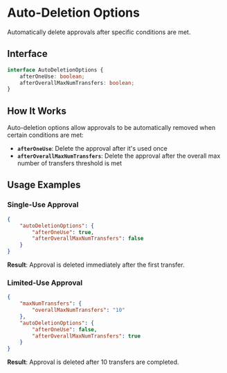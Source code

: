 # Auto-Deletion Options

Automatically delete approvals after specific conditions are met.

## Interface

```typescript
interface AutoDeletionOptions {
    afterOneUse: boolean;
    afterOverallMaxNumTransfers: boolean;
}
```

## How It Works

Auto-deletion options allow approvals to be automatically removed when certain conditions are met:

-   **`afterOneUse`**: Delete the approval after it's used once
-   **`afterOverallMaxNumTransfers`**: Delete the approval after the overall max number of transfers threshold is met

## Usage Examples

### Single-Use Approval

```json
{
    "autoDeletionOptions": {
        "afterOneUse": true,
        "afterOverallMaxNumTransfers": false
    }
}
```

**Result**: Approval is deleted immediately after the first transfer.

### Limited-Use Approval

```json
{
    "maxNumTransfers": {
        "overallMaxNumTransfers": "10"
    },
    "autoDeletionOptions": {
        "afterOneUse": false,
        "afterOverallMaxNumTransfers": true
    }
}
```

**Result**: Approval is deleted after 10 transfers are completed.
